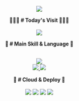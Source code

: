
  <p align='center'>
    <img src="https://capsule-render.vercel.app/api?type=waving&color=auto&height=300&section=header&text=EunnnJinnn%20Github&fontSize=70&animation=fadeIn&fontAlignY=38&desc=We%20Can%20Do%20It!&descAlignY=51&descAlign=62"/>
  </p>
  
  <p>
    <div align="center">
    <b>🧙🏻‍♀️ # Today's Visit 🦹🏻‍♀️</b>
    <br/>
    <br/>
  <a href="https://hits.seeyoufarm.com"><img src="https://hits.seeyoufarm.com/api/count/incr/badge.svg?url=https%3A%2F%2Fgithub.com%2FEunnnJinnn&count_bg=%23ACDAF0&title_bg=%23FFC1F8&icon=&icon_color=%23E0DBDB&title=hits&edge_flat=false"/></a>
    </div>
  </p>
  
  
  <p>
   <div align="center">
       <b>🌠 # Main Skill & Language 🌠</b>
       <br/>
       <br/>
       <p align="center">
         <img src="https://skillicons.dev/icons?i=html,css,scss,ps,ai" />
         <br/>
        <a href="https://github.com/EunnnJinnn">
          <img src="https://skillicons.dev/icons?i=github" />
          </a>
        <a href="https://www.figma.com/@dmswls">
          <img src="https://skillicons.dev/icons?i=figma" />
          </a>
      </p>

    
  <p>
    <div align="center">
        <b>🚀 # Cloud & Deploy 🚀</b>
        <br/>
        <br/>
        <img src="https://img.shields.io/badge/Git-F05032?style=flat-square&logo=git&logoColor=white"/>
        <img src="https://img.shields.io/badge/Netlify-00C7B7?style=flat-square&logo=netlify&logoColor=white"/>
        <img src="https://img.shields.io/badge/Firebase-FFCA28?style=flat-square&logo=firebase&logoColor=white"/>
        <img src="https://img.shields.io/badge/Amazonaws-232F3E?style=flat-square&logo=amazonaws&logoColor=white"/>
    </div>
  </p>
    <br/>

<!--
**EunnnJinnn/EunnnJinnn** is a ✨ _special_ ✨ repository because its `README.md` (this file) appears on your GitHub profile.

Here are some ideas to get you started:

- 🔭 I’m currently working on ...
- 🌱 I’m currently learning ...
- 👯 I’m looking to collaborate on ...
- 🤔 I’m looking for help with ...
- 💬 Ask me about ...
- 📫 How to reach me: ...
- 😄 Pronouns: ...
- ⚡ Fun fact: ...
-->
